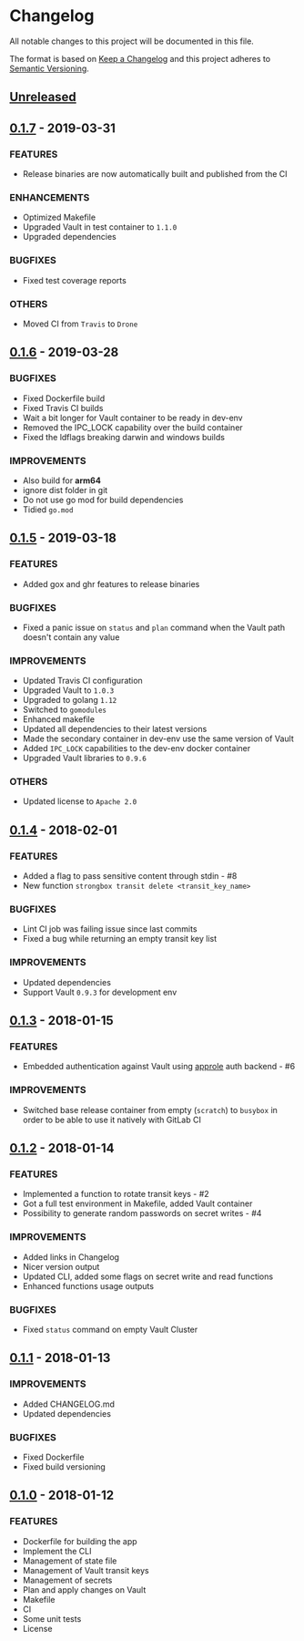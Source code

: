 # Changelog

All notable changes to this project will be documented in this file.

The format is based on [Keep a Changelog](http://keepachangelog.com/en/1.0.0/)
and this project adheres to [Semantic Versioning](http://semver.org/spec/v2.0.0.html).

## [Unreleased]

## [0.1.7] - 2019-03-31
### FEATURES
- Release binaries are now automatically built and published from the CI

### ENHANCEMENTS
- Optimized Makefile
- Upgraded Vault in test container to `1.1.0`
- Upgraded dependencies

### BUGFIXES
- Fixed test coverage reports

### OTHERS
- Moved CI from `Travis` to `Drone`

## [0.1.6] - 2019-03-28
### BUGFIXES
- Fixed Dockerfile build
- Fixed Travis CI builds
- Wait a bit longer for Vault container to be ready in dev-env
- Removed the IPC_LOCK capability over the build container
- Fixed the ldflags breaking darwin and windows builds

### IMPROVEMENTS
- Also build for **arm64**
- ignore dist folder in git
- Do not use go mod for build dependencies
- Tidied `go.mod`

## [0.1.5] - 2019-03-18
### FEATURES
- Added gox and ghr features to release binaries

### BUGFIXES
- Fixed a panic issue on `status` and `plan` command when the Vault path doesn't contain any value

### IMPROVEMENTS
- Updated Travis CI configuration
- Upgraded Vault to `1.0.3`
- Upgraded to golang `1.12`
- Switched to `gomodules`
- Enhanced makefile
- Updated all dependencies to their latest versions
- Made the secondary container in dev-env use the same version of Vault
- Added `IPC_LOCK` capabilities to the dev-env docker container
- Upgraded Vault libraries to `0.9.6`

### OTHERS
- Updated license to `Apache 2.0`

## [0.1.4] - 2018-02-01
### FEATURES
- Added a flag to pass sensitive content through stdin - #8
- New function `strongbox transit delete <transit_key_name>`

### BUGFIXES
- Lint CI job was failing issue since last commits
- Fixed a bug while returning an empty transit key list

### IMPROVEMENTS
- Updated dependencies
- Support Vault `0.9.3` for development env

## [0.1.3] - 2018-01-15
### FEATURES
- Embedded authentication against Vault using [approle](https://www.vaultproject.io/docs/auth/approle.html) auth backend - #6

### IMPROVEMENTS
- Switched base release container from empty (`scratch`) to `busybox` in order to be able to use it natively with GitLab CI

## [0.1.2] - 2018-01-14
### FEATURES
- Implemented a function to rotate transit keys - #2
- Got a full test environment in Makefile, added Vault container
- Possibility to generate random passwords on secret writes - #4

### IMPROVEMENTS
- Added links in Changelog
- Nicer version output
- Updated CLI, added some flags on secret write and read functions
- Enhanced functions usage outputs

### BUGFIXES
- Fixed `status` command on empty Vault Cluster

## [0.1.1] - 2018-01-13
### IMPROVEMENTS
- Added CHANGELOG.md
- Updated dependencies

### BUGFIXES
- Fixed Dockerfile
- Fixed build versioning

## [0.1.0] - 2018-01-12
### FEATURES
- Dockerfile for building the app
- Implement the CLI
- Management of state file
- Management of Vault transit keys
- Management of secrets
- Plan and apply changes on Vault
- Makefile
- CI
- Some unit tests
- License

[Unreleased]: https://github.com/mvisonneau/strongbox/compare/0.1.7...HEAD
[0.1.7]: https://github.com/mvisonneau/strongbox/compare/0.1.6...0.1.7
[0.1.6]: https://github.com/mvisonneau/strongbox/compare/0.1.5...0.1.6
[0.1.5]: https://github.com/mvisonneau/strongbox/compare/0.1.4...0.1.5
[0.1.4]: https://github.com/mvisonneau/strongbox/compare/0.1.3...0.1.4
[0.1.3]: https://github.com/mvisonneau/strongbox/compare/0.1.2...0.1.3
[0.1.2]: https://github.com/mvisonneau/strongbox/compare/0.1.1...0.1.2
[0.1.1]: https://github.com/mvisonneau/strongbox/compare/0.1.0...0.1.1
[0.1.0]: https://github.com/mvisonneau/strongbox/tree/0.1.0
